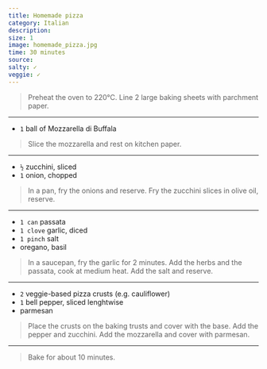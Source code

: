 ```yaml
---
title: Homemade pizza
category: Italian
description:
size: 1
image: homemade_pizza.jpg
time: 30 minutes
source:
salty: ✓
veggie: ✓
---
```


> Preheat the oven to 220°C. Line 2 large baking sheets with parchment paper.

---

* `1` ball of Mozzarella di Buffala

> Slice the mozzarella and rest on kitchen paper.

---

* `½` zucchini, sliced
* `1` onion, chopped

> In a pan, fry the onions and reserve. Fry the zucchini slices in olive oil, reserve.

---

* `1 can` passata
* `1 clove` garlic, diced
* `1 pinch` salt
* oregano, basil

> In a saucepan, fry the garlic for 2 minutes. Add the herbs and the passata, cook at medium heat. Add the salt and reserve.

---

* `2` veggie-based pizza crusts (e.g. cauliflower)
* `1` bell pepper, sliced lenghtwise
* parmesan

> Place the crusts on the baking trusts and cover with the base. Add the pepper and zucchini. Add the mozzarella and cover with parmesan.

---

> Bake for about 10 minutes.